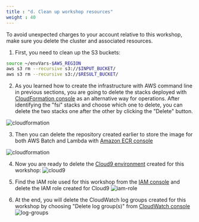 ```yaml
---
title : "d. Clean up workshop resources"
weight : 40
---
```


To avoid unexpected charges to your account relative to this workshop, make sure you delete the cluster and associated resources.

1. First, you need to clean up the S3 buckets:
```bash
source ~/envVars-$AWS_REGION
aws s3 rm --recursive s3://$INPUT_BUCKET/
aws s3 rm --recursive s3://$RESULT_BUCKET/
```
2. As you learned how to create the infrastructure with AWS command line in previous sections, you are going to delete the stacks deployed with [CloudFormation console](https://console.aws.amazon.com/cloudformation/home#/stacks) as an alternative way for operations. After identifying the "fsi" stacks and choose which one to delete, you can delete the two stacks one after the other by clicking the "Delete" button.

![cloudformation](/images/batch-lambda/delete-stacks.png)

3. Then you can delete the repository created earlier to store the image for both AWS Batch and Lambda with [Amazon ECR console](https://console.aws.amazon.com/ecr/repositories)

![cloudformation](/images/batch-lambda/delete-ECR-repo.png)

4. Now you are ready to delete the [Cloud9 environment](https://console.aws.amazon.com/cloud9/) created for this workshop:
![cloud9](/images/batch-lambda/delete-cloud9.png)

5. Find the IAM role used for this workshop from the [IAM console](https://console.aws.amazon.com/iamv2/home#/roles) and delete the IAM role created for Cloud9 
![iam-role](/images/batch-lambda/delete-IAM-role.png)

6. At the end, you will delete the CloudWatch log groups created for this workshop by choosing "Delete log group(s)" from [CloudWatch console](https://console.aws.amazon.com/cloudwatch/home#logsV2:log-groups)
![log-groups](/images/batch-lambda/delete-log-groups.png)





